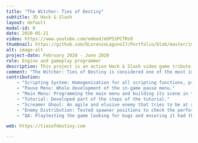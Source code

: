 ```yaml
---
title: "The Witcher: Ties of Destiny"
subtitle: 3D Hack & Slash
layout: default
modal-id: 0
date: 2020-05-21
video: https://www.youtube.com/embed/m5PS3PCTRs0
thumbnail: https://github.com/DLorenzoLaguno17/Portfolio/blob/master/img/portfolio/Witcher.gif?raw=true
alt: image-alt
project-date: February 2020 - June 2020 
role: Engine and gameplay programmer
description: This project is an action Hack & Slash video game tribute to The Witcher series, result of a team of 30 people, a whole class of students in third course. It is a cooperative game for two players, which will have to play as Geralt or Jaskier, each one with their different abilities and combat style, and overcome waves of different types of enemies to manage to get their way to the victory. To create it we developed our own game engine, Broken Engine, using C++ and a group of open third-party libraries, such as OpenGL, PhysX or Recast, and using Lua as our scripting language.
comment: "The Witcher: Ties of Destiny is considered one of the most impressive games ever developed in the Design and Development of Video Games Bachelor’s Degree and in the Master's Degree by its Jesús Alonso, former director of the degree and master in question, and by Ricard Pillosu, former Crytek Development Director and Technical Manager. Their testimonials are visible to read in the web of the project."
contribution:
    - "Scripting System: Homogenization for all scripting functions, programmed several of those functions myself. Script initialization, save and load of scripts and variable editing from the engine inspector."
    - "Pause Menu: Whole development of the in-game pause menu."
    - "Main Menu: Programming the main menu and building its scene in the engine."
    - "Tutorial: Developed part of the steps of the tutorial."
    - "Screamer Ghoul: An agile and elusive enemy that tries to be at a certain distance from the players from where it can annoy them and constantly summon lesser monsters."
    - "Enemy Distribution: Tested spawner positions to check the performance and balancing the waves of enemies."
    - "QA: Playtesting the game looking for bugs and ensuring it had the desired difficulty."

web: https://tiesofdestiny.com

---
```

